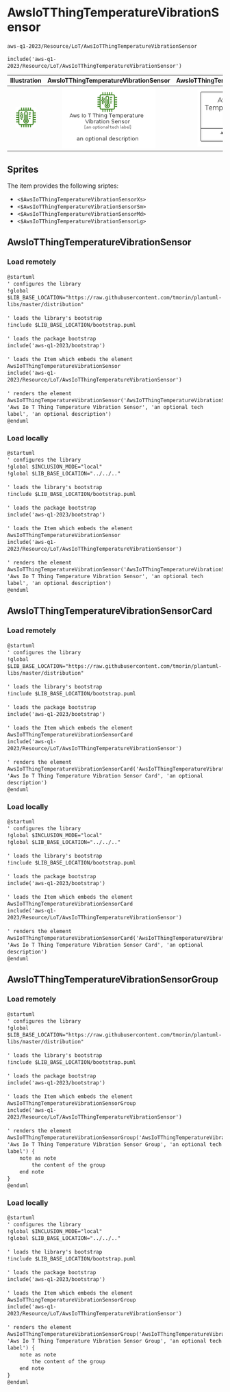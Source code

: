 # AwsIoTThingTemperatureVibrationSensor


```text
aws-q1-2023/Resource/LoT/AwsIoTThingTemperatureVibrationSensor
```

```text
include('aws-q1-2023/Resource/LoT/AwsIoTThingTemperatureVibrationSensor')
```



| Illustration | AwsIoTThingTemperatureVibrationSensor | AwsIoTThingTemperatureVibrationSensorCard | AwsIoTThingTemperatureVibrationSensorGroup |
| :---: | :---: | :---: | :---: |
| ![illustration for Illustration](../../../aws-q1-2023/Resource/LoT/AwsIoTThingTemperatureVibrationSensor.png) | ![illustration for AwsIoTThingTemperatureVibrationSensor](../../../aws-q1-2023/Resource/LoT/AwsIoTThingTemperatureVibrationSensor.Local.png) | ![illustration for AwsIoTThingTemperatureVibrationSensorCard](../../../aws-q1-2023/Resource/LoT/AwsIoTThingTemperatureVibrationSensorCard.Local.png) | ![illustration for AwsIoTThingTemperatureVibrationSensorGroup](../../../aws-q1-2023/Resource/LoT/AwsIoTThingTemperatureVibrationSensorGroup.Local.png) |



## Sprites
The item provides the following sriptes:

- `<$AwsIoTThingTemperatureVibrationSensorXs>`
- `<$AwsIoTThingTemperatureVibrationSensorSm>`
- `<$AwsIoTThingTemperatureVibrationSensorMd>`
- `<$AwsIoTThingTemperatureVibrationSensorLg>`





## AwsIoTThingTemperatureVibrationSensor

### Load remotely
```plantuml
@startuml
' configures the library
!global $LIB_BASE_LOCATION="https://raw.githubusercontent.com/tmorin/plantuml-libs/master/distribution"

' loads the library's bootstrap
!include $LIB_BASE_LOCATION/bootstrap.puml

' loads the package bootstrap
include('aws-q1-2023/bootstrap')

' loads the Item which embeds the element AwsIoTThingTemperatureVibrationSensor
include('aws-q1-2023/Resource/LoT/AwsIoTThingTemperatureVibrationSensor')

' renders the element
AwsIoTThingTemperatureVibrationSensor('AwsIoTThingTemperatureVibrationSensor', 'Aws Io T Thing Temperature Vibration Sensor', 'an optional tech label', 'an optional description')
@enduml
```

### Load locally
```plantuml
@startuml
' configures the library
!global $INCLUSION_MODE="local"
!global $LIB_BASE_LOCATION="../../.."

' loads the library's bootstrap
!include $LIB_BASE_LOCATION/bootstrap.puml

' loads the package bootstrap
include('aws-q1-2023/bootstrap')

' loads the Item which embeds the element AwsIoTThingTemperatureVibrationSensor
include('aws-q1-2023/Resource/LoT/AwsIoTThingTemperatureVibrationSensor')

' renders the element
AwsIoTThingTemperatureVibrationSensor('AwsIoTThingTemperatureVibrationSensor', 'Aws Io T Thing Temperature Vibration Sensor', 'an optional tech label', 'an optional description')
@enduml
```

## AwsIoTThingTemperatureVibrationSensorCard

### Load remotely
```plantuml
@startuml
' configures the library
!global $LIB_BASE_LOCATION="https://raw.githubusercontent.com/tmorin/plantuml-libs/master/distribution"

' loads the library's bootstrap
!include $LIB_BASE_LOCATION/bootstrap.puml

' loads the package bootstrap
include('aws-q1-2023/bootstrap')

' loads the Item which embeds the element AwsIoTThingTemperatureVibrationSensorCard
include('aws-q1-2023/Resource/LoT/AwsIoTThingTemperatureVibrationSensor')

' renders the element
AwsIoTThingTemperatureVibrationSensorCard('AwsIoTThingTemperatureVibrationSensorCard', 'Aws Io T Thing Temperature Vibration Sensor Card', 'an optional description')
@enduml
```

### Load locally
```plantuml
@startuml
' configures the library
!global $INCLUSION_MODE="local"
!global $LIB_BASE_LOCATION="../../.."

' loads the library's bootstrap
!include $LIB_BASE_LOCATION/bootstrap.puml

' loads the package bootstrap
include('aws-q1-2023/bootstrap')

' loads the Item which embeds the element AwsIoTThingTemperatureVibrationSensorCard
include('aws-q1-2023/Resource/LoT/AwsIoTThingTemperatureVibrationSensor')

' renders the element
AwsIoTThingTemperatureVibrationSensorCard('AwsIoTThingTemperatureVibrationSensorCard', 'Aws Io T Thing Temperature Vibration Sensor Card', 'an optional description')
@enduml
```

## AwsIoTThingTemperatureVibrationSensorGroup

### Load remotely
```plantuml
@startuml
' configures the library
!global $LIB_BASE_LOCATION="https://raw.githubusercontent.com/tmorin/plantuml-libs/master/distribution"

' loads the library's bootstrap
!include $LIB_BASE_LOCATION/bootstrap.puml

' loads the package bootstrap
include('aws-q1-2023/bootstrap')

' loads the Item which embeds the element AwsIoTThingTemperatureVibrationSensorGroup
include('aws-q1-2023/Resource/LoT/AwsIoTThingTemperatureVibrationSensor')

' renders the element
AwsIoTThingTemperatureVibrationSensorGroup('AwsIoTThingTemperatureVibrationSensorGroup', 'Aws Io T Thing Temperature Vibration Sensor Group', 'an optional tech label') {
    note as note
        the content of the group
    end note
}
@enduml
```

### Load locally
```plantuml
@startuml
' configures the library
!global $INCLUSION_MODE="local"
!global $LIB_BASE_LOCATION="../../.."

' loads the library's bootstrap
!include $LIB_BASE_LOCATION/bootstrap.puml

' loads the package bootstrap
include('aws-q1-2023/bootstrap')

' loads the Item which embeds the element AwsIoTThingTemperatureVibrationSensorGroup
include('aws-q1-2023/Resource/LoT/AwsIoTThingTemperatureVibrationSensor')

' renders the element
AwsIoTThingTemperatureVibrationSensorGroup('AwsIoTThingTemperatureVibrationSensorGroup', 'Aws Io T Thing Temperature Vibration Sensor Group', 'an optional tech label') {
    note as note
        the content of the group
    end note
}
@enduml
```

